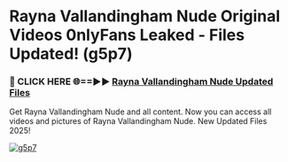 # Rayna Vallandingham Nude Original Videos 0nlyFans Leaked - Files Updated! (g5p7)

<h3>🔴 CLICK HERE 🌐==►► <a href="https://tinyurl.com/yc6ubb5a" rel="nofollow">Rayna Vallandingham Nude Updated Files</a></h3>

Get Rayna Vallandingham Nude and all content. Now you can access all videos and pictures of Rayna Vallandingham Nude. New Updated Files 2025!

[![g5p7](https://i.imgur.com/7eu0CRL.gif)](https://tinyurl.com/yc6ubb5a)
